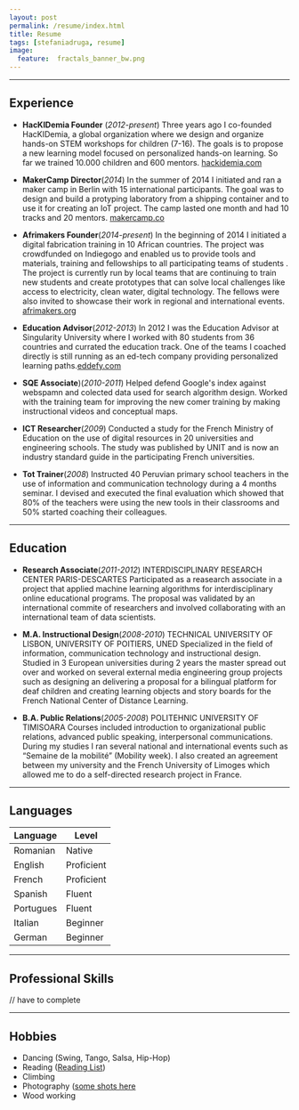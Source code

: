 ```yaml
---
layout: post
permalink: /resume/index.html
title: Resume
tags: [stefaniadruga, resume]
image:
  feature:  fractals_banner_bw.png
---
```

***
## Experience
* **HacKIDemia Founder** (*2012-present*)
Three years ago I co-founded HacKIDemia, a global organization where
we design and organize hands-on STEM workshops for children (7-16).
The goals is to propose a new learning model focused on personalized
hands-on learning. So far we trained 10.000 children and 600 mentors.
[hackidemia.com](hackidemia.com)

* **MakerCamp Director**(*2014*)
In the summer of 2014 I initiated and ran a maker camp in Berlin with
15 international participants. The goal was to design and build a
protyping laboratory from a shipping container and to use it for creating
an IoT project. The camp lasted one month and had 10 tracks and 20 mentors.
[makercamp.co](makercamp.co)

* **Afrimakers Founder**(*2014-present*)
In the beginning of 2014 I initiated a digital fabrication training in 10 African
countries. The project was crowdfunded on Indiegogo and enabled us to
provide tools and materials, training and fellowships to all participating teams
of students . The project is currently run by local teams that are continuing to
train new students and create prototypes that can solve local challenges like
access to electricity, clean water, digital technology. The fellows were also
invited to showcase their work in regional and international events.
[afrimakers.org](afrimakers.org)

* **Education Advisor**(*2012-2013*)
In 2012 I was the Education Advisor at Singularity University where I
worked with 80 students from 36 countries and currated the education
track. One of the teams I coached directly is still running as an ed-tech
company providing personalized learning paths.[eddefy.com](eddefy.com)

* **SQE Associate**)(*2010-2011*)
Helped defend Google's index against webspamn and colected data
used for search algorithm design. Worked with the training team for
improving the new comer training by making instructional videos
and conceptual maps.

* **ICT Researcher**(*2009*)
Conducted a study for the French Ministry of Education on the use of
digital resources in 20 universities and engineering schools. The study
was published by UNIT and is now an industry standard guide in the
participating French universities.

* **Tot Trainer**(*2008*)
Instructed 40 Peruvian primary school teachers in the use of information and
communication technology during a 4 months seminar. I devised and executed
the final evaluation which showed that 80% of the teachers were using the new
tools in their classrooms and 50% started coaching their colleagues.

***
## Education
* **Research Associate**(*2011-2012*)
INTERDISCIPLINARY RESEARCH CENTER PARIS-DESCARTES
Participated as a reasearch associate in a project that applied machine
learning algorithms for interdisciplinary online educational programs.
The proposal was validated by an international commite of researchers
and involved collaborating with an international team of data scientists.

* **M.A. Instructional Design**(*2008-2010*)
TECHNICAL UNIVERSITY OF LISBON, UNIVERSITY OF POITIERS, UNED
Specialized in the field of information, communication technology and
instructional design. Studied in 3 European universities during 2 years
the master spread out over and worked on several external media
engineering group projects such as designing an delivering a proposal
for a bilingual platform for deaf children and creating learning objects
and story boards for the French National Center of Distance Learning.

* **B.A. Public Relations**(*2005-2008*)
POLITEHNIC UNIVERSITY OF TIMISOARA
Courses included introduction to organizational public relations, advanced
public speaking, interpersonal communications. During my studies I ran
several national and international events such as “Semaine de la mobilité”
(Mobility week). I also created an agreement between my university and
the French University of Limoges which allowed me to do a self-directed
research project in France.

***
## Languages
| Language | Level |
--- | ---
 Romanian | Native |
| English      | Proficient |
| French       | Proficient |
| Spanish     | Fluent |
| Portugues  | Fluent |
| Italian          | Beginner |
| German      | Beginner |

***
## Professional Skills


// have to complete

***
##  Hobbies
* Dancing (Swing, Tango, Salsa, Hip-Hop)
* Reading ([Reading List](https://www.goodreads.com/user/show/10667897-stefania))
* Climbing
* Photography ([some shots here](https://www.flickr.com/photos/46468792@N07/)
* Wood working
